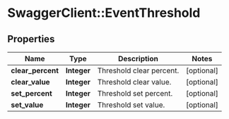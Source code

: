 # SwaggerClient::EventThreshold

## Properties
Name | Type | Description | Notes
------------ | ------------- | ------------- | -------------
**clear_percent** | **Integer** | Threshold clear percent. | [optional] 
**clear_value** | **Integer** | Threshold clear value. | [optional] 
**set_percent** | **Integer** | Threshold set percent. | [optional] 
**set_value** | **Integer** | Threshold set value. | [optional] 


